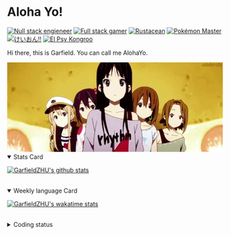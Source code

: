 # Aloha Yo!

[![Null stack engieneer](https://img.shields.io/badge/-Null_stack_engineer-a890f0)](https://github.com/GarfieldZHU)
[![Full stack gamer](https://img.shields.io/badge/-Full_stack_gamer-78c850)](https://steamcommunity.com/profiles/76561198092274492/)
[![Rustacean](https://img.shields.io/badge/-Rustacean-f74c00)](https://www.rust-lang.org/)
[![Pokémon Master](https://img.shields.io/badge/-Pokémon_Master-f8d030)](https://www.pokemon.com/us/pokedex/)
[![けいおん!!](https://img.shields.io/badge/-けいおん!!-f85888)](https://ja.wikipedia.org/wiki/%E6%94%BE%E8%AA%B2%E5%BE%8C%E3%83%86%E3%82%A3%E3%83%BC%E3%82%BF%E3%82%A4%E3%83%A0_(%E3%82%A2%E3%83%AB%E3%83%90%E3%83%A0))
[![El Psy Kongroo](https://img.shields.io/badge/-El_Psy_Kongroo-6890f0)](https://mzh.moegirl.org.cn/zh-hans/El_psy_congroo)


Hi there, this is Garfield. You can call me AlohaYo. 

<img width="640" src="https://raw.githubusercontent.com/GarfieldZHU/GarfieldZHU/master/assets/k-on-5.webp" />


<details open>
<summary>Stats Card</summary>
 
[![GarfieldZHU's github stats](https://github-readme-stats.vercel.app/api?username=GarfieldZHU&show_icons=true&theme=tokyonight)](https://github.com/anuraghazra/github-readme-stats)
 
</details>

<br/>

<details open>
<summary>Weekly language Card</summary>
 
[![GarfieldZHU's wakatime stats](https://github-readme-stats.vercel.app/api/wakatime?username=AlohaYo&theme=nightowl&layout=compact)](https://github.com/GarfieldZHU/GarfieldZHU)


<br/>

</details>

<details>

<summary>Coding status</summary>

<br/>

<!--START_SECTION:waka-->
**🐱 My GitHub Data** 

> 🏆 88 Contributions in the Year 2022
 > 
> 📦 497.1 kB Used in GitHub's Storage 
 > 
> 🚫 Not Opted to Hire
 > 
> 📜 64 Public Repositories 
 > 
> 🔑 36 Private Repositories  
 > 
**I'm an Early 🐤** 

```text
🌞 Morning    165 commits    ██████░░░░░░░░░░░░░░░░░░░   27.18% 
🌆 Daytime    162 commits    ██████░░░░░░░░░░░░░░░░░░░   26.69% 
🌃 Evening    209 commits    ████████░░░░░░░░░░░░░░░░░   34.43% 
🌙 Night      71 commits     ███░░░░░░░░░░░░░░░░░░░░░░   11.7%

```


📊 **This Week I Spent My Time On** 

```text
💬 Programming Languages: 
TypeScript               6 hrs 9 mins        ███████████████░░░░░░░░░░   60.94% 
Java                     1 hr 7 mins         ██░░░░░░░░░░░░░░░░░░░░░░░   11.08% 
JSON                     50 mins             ██░░░░░░░░░░░░░░░░░░░░░░░   8.31% 
Groovy                   37 mins             █░░░░░░░░░░░░░░░░░░░░░░░░   6.14% 
JavaScript               30 mins             █░░░░░░░░░░░░░░░░░░░░░░░░   5.04%

🔥 Editors: 
VS Code                  8 hrs 8 mins        ████████████████████░░░░░   80.71% 
IntelliJ                 1 hr 56 mins        ████░░░░░░░░░░░░░░░░░░░░░   19.29%

💻 Operating System: 
Mac                      8 hrs 6 mins        ████████████████████░░░░░   80.32% 
Windows                  1 hr 59 mins        █████░░░░░░░░░░░░░░░░░░░░   19.68%

```


 Last Updated on 16/02/2022 18:40:55 UTC
<!--END_SECTION:waka-->

</details>
